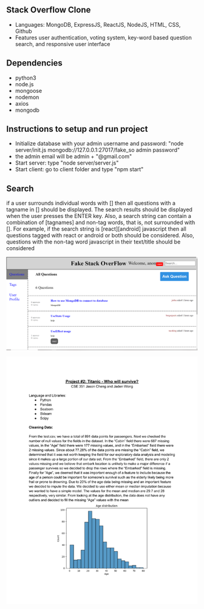 ## Stack Overflow Clone
- Languages: MongoDB, ExpressJS, ReactJS, NodeJS, HTML, CSS, Github
- Features user authentication, voting system, key-word based question search, and responsive user interface

## Dependencies
- python3
- node.js
- mongoose
- nodemon
- axios
- mongodb

## Instructions to setup and run project
- Initialize database with your admin username and password: "node server/init.js mongodb://127.0.0.1:27017/fake_so admin password"
- the admin email will be admin + "@gmail.com"
- Start server: type "node server/server.js"
- Start client: go to client folder and type "npm start"

## Search 

if a user surrounds individual words with [] then all questions with a tagname in [] should be displayed. 
The search results should be displayed when the user presses the ENTER key. 
Also, a search string can contain a combination of [tagnames] and non-tag words, that is, not surrounded with [].
For example, if the search string is [react][android] javascript then all questions tagged with react or android or both should be considered. 
Also, questions with the non-tag word javascript in their text/title should be considered


![](https://github.com/jadenw2542/FakeStackOverflow/blob/main/homepage.PNG)

![](https://github.com/jadenw2542/TitanicDataAnalysis/blob/main/images/Project%20Analysis-1.png)
